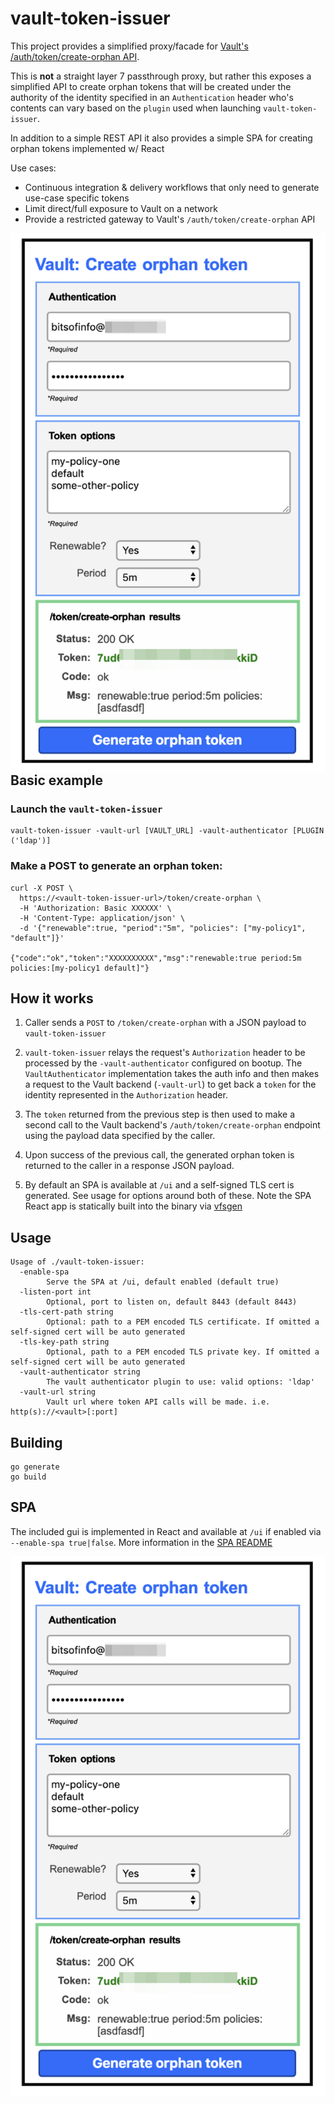 # vault-token-issuer

This project provides a simplified proxy/facade for [Vault's /auth/token/create-orphan API](https://www.vaultproject.io/api/auth/token/index.html).

This is **not** a straight layer 7 passthrough proxy, but rather this exposes a simplified API to create orphan tokens that will be created under the authority of the identity specified in an `Authentication` header who's contents can vary based on the `plugin` used when launching `vault-token-issuer`.

In addition to a simple REST API it also provides a simple SPA for creating orphan tokens implemented w/ React

Use cases:

* Continuous integration & delivery workflows that only need to generate use-case specific tokens 
* Limit direct/full exposure to Vault on a network
* Provide a restricted gateway to Vault's `/auth/token/create-orphan` API

<img src="doc/spa.png" align="right">

## Basic example

### Launch the `vault-token-issuer`
```
vault-token-issuer -vault-url [VAULT_URL] -vault-authenticator [PLUGIN ('ldap')]
```

### Make a POST to generate an orphan token:
```
curl -X POST \
  https://<vault-token-issuer-url>/token/create-orphan \
  -H 'Authorization: Basic XXXXXX' \
  -H 'Content-Type: application/json' \
  -d '{"renewable":true, "period":"5m", "policies": ["my-policy1", "default"]}'

{"code":"ok","token":"XXXXXXXXXX","msg":"renewable:true period:5m policies:[my-policy1 default]"}
```

## How it works

1) Caller sends a `POST` to `/token/create-orphan` with a JSON payload to `vault-token-issuer`
   
2) `vault-token-issuer` relays the request's `Authorization` header to be processed by the `-vault-authenticator` configured on bootup. The `VaultAuthenticator` implementation takes the auth info and then makes a request to the Vault backend (`-vault-url`) to get back a `token` for the identity represented in the `Authorization` header.

3) The `token` returned from the previous step is then used to make a second call to the Vault backend's `/auth/token/create-orphan` endpoint using the payload data specified by the caller.

4) Upon success of the previous call, the generated orphan token is returned to the caller in a response JSON payload.

5) By default an SPA is available at `/ui` and a self-signed TLS cert is generated. See usage for options around both of these. Note the SPA React app is statically built into the binary via [vfsgen](https://github.com/shurcooL/vfsgen)

## Usage

```
Usage of ./vault-token-issuer:
  -enable-spa
        Serve the SPA at /ui, default enabled (default true)
  -listen-port int
        Optional, port to listen on, default 8443 (default 8443)
  -tls-cert-path string
        Optional: path to a PEM encoded TLS certificate. If omitted a self-signed cert will be auto generated
  -tls-key-path string
        Optional, path to a PEM encoded TLS private key. If omitted a self-signed cert will be auto generated
  -vault-authenticator string
        The vault authenticator plugin to use: valid options: 'ldap'
  -vault-url string
        Vault url where token API calls will be made. i.e. http(s)://<vault>[:port]
```

## Building

```
go generate
go build
```

## SPA

The included gui is implemented in React and available at `/ui` if enabled via `--enable-spa true|false`. More information in the [SPA README](spa/README.md)

![](doc/spa.png) 

